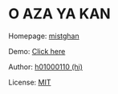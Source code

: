 # O AZA YA KAN

Homepage: [mistghan](https://mistghan.github.io/)

Demo: [Click here]()

Author: [h01000110 (hi)](https://github.com/h01000110)

License: [MIT](https://github.com/h01000110/windows-95/blob/master/LICENSE)
